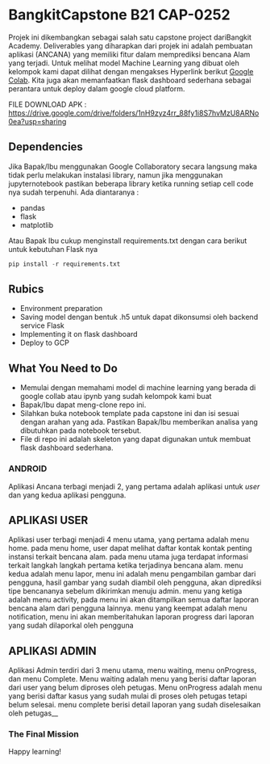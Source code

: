 # BangkitCapstone B21 CAP-0252

Projek ini dikembangkan sebagai salah satu capstone project dariBangkit Academy. Deliverables yang diharapkan dari projek ini adalah pembuatan aplikasi (ANCANA) yang memiliki fitur dalam memprediksi bencana Alam yang terjadi. Untuk melihat model Machine Learning yang dibuat oleh kelompok kami dapat dilihat dengan mengakses Hyperlink berikut [Google Colab](https://colab.research.google.com/drive/12gzc5PqxnKfWn4LO_S5XKL2BXNCBWIDN?usp=sharing"). Kita juga akan memanfaatkan flask dashboard sederhana sebagai perantara untuk deploy dalam google cloud platform.

FILE DOWNLOAD APK : https://drive.google.com/drive/folders/1nH9zyz4rr_88fy1i8S7hvMzU8ARNo0ea?usp=sharing


## Dependencies
Jika Bapak/Ibu menggunakan Google Collaboratory secara langsung maka tidak perlu melakukan instalasi library, namun jika menggunakan jupyternotebook pastikan beberapa library ketika running setiap cell code nya sudah terpenuhi. Ada diantaranya :

- pandas
- flask
- matplotlib

Atau Bapak Ibu cukup menginstall requirements.txt dengan cara berikut untuk kebutuhan Flask nya

```python
pip install -r requirements.txt
```

## Rubics

- Environment preparation 
- Saving model dengan bentuk .h5 untuk dapat dikonsumsi oleh backend service Flask
- Implementing it on flask dashboard
- Deploy to GCP

## What You Need to Do

* Memulai dengan memahami model di machine learning yang berada di google collab atau ipynb yang sudah kelompok kami buat
* Bapak/Ibu dapat meng-clone repo ini.
* Silahkan buka notebook template pada capstone ini dan isi sesuai dengan arahan yang ada. Pastikan Bapak/Ibu memberikan analisa yang dibutuhkan pada notebook tersebut.
* File di repo ini adalah skeleton yang dapat digunakan untuk membuat flask dashboard sederhana.


### ANDROID

Aplikasi Ancana terbagi menjadi 2, yang pertama adalah aplikasi untuk _user_ dan yang kedua aplikasi pengguna.

## APLIKASI USER

Aplikasi user terbagi menjadi 4 menu utama, yang pertama adalah menu home. pada menu home, user dapat melihat daftar kontak kontak penting instansi terkait bencana alam. pada menu utama juga terdapat informasi terkait langkah langkah pertama ketika terjadinya bencana alam. menu kedua adalah menu lapor, menu ini adalah menu pengambilan gambar dari pengguna, hasil gambar yang sudah diambil oleh pengguna, akan diprediksi tipe bencananya sebelum dikirimkan menuju admin. menu yang ketiga adalah menu activity, pada menu ini akan ditampilkan semua daftar laporan bencana alam dari pengguna lainnya. menu yang keempat adalah menu notification, menu ini akan memberitahukan laporan progress dari laporan yang sudah dilaporkal oleh pengguna

## APLIKASI ADMIN

Aplikasi Admin terdiri dari 3 menu utama, menu waiting, menu onProgress, dan menu Complete. Menu waiting adalah menu yang berisi daftar laporan dari user yang belum diproses oleh petugas. Menu onProgress adalah menu yang berisi daftar kasus yang sudah mulai di proses oleh petugas tetapi belum selesai. menu complete berisi detail laporan yang sudah diselesaikan oleh petugas__

### The Final Mission

Happy learning! 

